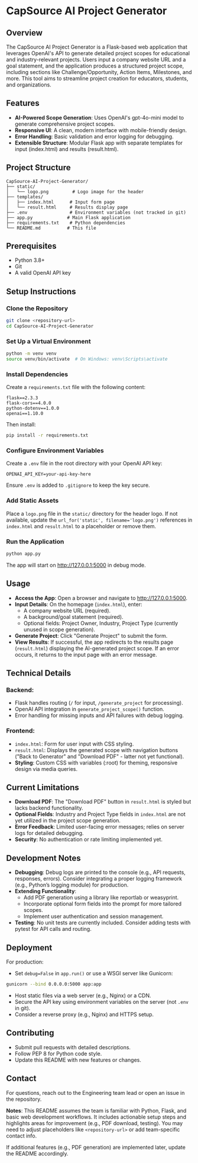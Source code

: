 
# CapSource AI Project Generator

## Overview
The CapSource AI Project Generator is a Flask-based web application that leverages OpenAI's API to generate detailed project scopes for educational and industry-relevant projects. Users input a company website URL and a goal statement, and the application produces a structured project scope, including sections like Challenge/Opportunity, Action Items, Milestones, and more. This tool aims to streamline project creation for educators, students, and organizations.

## Features
- **AI-Powered Scope Generation**: Uses OpenAI's gpt-4o-mini model to generate comprehensive project scopes.
- **Responsive UI**: A clean, modern interface with mobile-friendly design.
- **Error Handling**: Basic validation and error logging for debugging.
- **Extensible Structure**: Modular Flask app with separate templates for input (index.html) and results (result.html).

## Project Structure
```
CapSource-AI-Project-Generator/
├── static/
│   └── logo.png         # Logo image for the header
├── templates/
│   ├── index.html      # Input form page
│   └── result.html     # Results display page
├── .env                # Environment variables (not tracked in git)
├── app.py             # Main Flask application
├── requirements.txt    # Python dependencies
└── README.md          # This file
```

## Prerequisites
- Python 3.8+
- Git
- A valid OpenAI API key

## Setup Instructions

### Clone the Repository
```bash
git clone <repository-url>
cd CapSource-AI-Project-Generator
```

### Set Up a Virtual Environment
```bash
python -m venv venv
source venv/bin/activate  # On Windows: venv\Scripts\activate
```

### Install Dependencies
Create a `requirements.txt` file with the following content:
```
flask==2.3.3
flask-cors==4.0.0
python-dotenv==1.0.0
openai==1.10.0
```
Then install:
```bash
pip install -r requirements.txt
```

### Configure Environment Variables
Create a `.env` file in the root directory with your OpenAI API key:
```
OPENAI_API_KEY=your-api-key-here
```
Ensure `.env` is added to `.gitignore` to keep the key secure.

### Add Static Assets
Place a `logo.png` file in the `static/` directory for the header logo. If not available, update the `url_for('static', filename='logo.png')` references in `index.html` and `result.html` to a placeholder or remove them.

### Run the Application
```bash
python app.py
```
The app will start on http://127.0.0.1:5000 in debug mode.

## Usage
- **Access the App**: Open a browser and navigate to http://127.0.0.1:5000.
- **Input Details**: On the homepage (`index.html`), enter:
  - A company website URL (required).
  - A background/goal statement (required).
  - Optional fields: Project Owner, Industry, Project Type (currently unused in scope generation).
- **Generate Project**: Click "Generate Project" to submit the form.
- **View Results**: If successful, the app redirects to the results page (`result.html`) displaying the AI-generated project scope. If an error occurs, it returns to the input page with an error message.

## Technical Details

### Backend: 
- Flask handles routing (`/` for input, `/generate_project` for processing).
- OpenAI API integration in `generate_project_scope()` function.
- Error handling for missing inputs and API failures with debug logging.

### Frontend: 
- `index.html`: Form for user input with CSS styling.
- `result.html`: Displays the generated scope with navigation buttons ("Back to Generator" and "Download PDF" - latter not yet functional).
- **Styling**: Custom CSS with variables (:root) for theming, responsive design via media queries.

## Current Limitations
- **Download PDF**: The "Download PDF" button in `result.html` is styled but lacks backend functionality.
- **Optional Fields**: Industry and Project Type fields in `index.html` are not yet utilized in the project scope generation.
- **Error Feedback**: Limited user-facing error messages; relies on server logs for detailed debugging.
- **Security**: No authentication or rate limiting implemented yet.

## Development Notes
- **Debugging**: Debug logs are printed to the console (e.g., API requests, responses, errors). Consider integrating a proper logging framework (e.g., Python’s logging module) for production.
- **Extending Functionality**: 
  - Add PDF generation using a library like reportlab or weasyprint.
  - Incorporate optional form fields into the prompt for more tailored scopes.
  - Implement user authentication and session management.
- **Testing**: No unit tests are currently included. Consider adding tests with pytest for API calls and routing.

## Deployment
For production:
- Set `debug=False` in `app.run()` or use a WSGI server like Gunicorn:
```bash
gunicorn --bind 0.0.0.0:5000 app:app
```
- Host static files via a web server (e.g., Nginx) or a CDN.
- Secure the API key using environment variables on the server (not `.env` in git).
- Consider a reverse proxy (e.g., Nginx) and HTTPS setup.

## Contributing
- Submit pull requests with detailed descriptions.
- Follow PEP 8 for Python code style.
- Update this README with new features or changes.

## Contact
For questions, reach out to the Engineering team lead or open an issue in the repository.

**Notes**: This README assumes the team is familiar with Python, Flask, and basic web development workflows. It includes actionable setup steps and highlights areas for improvement (e.g., PDF download, testing). You may need to adjust placeholders like `<repository-url>` or add team-specific contact info.

If additional features (e.g., PDF generation) are implemented later, update the README accordingly.
